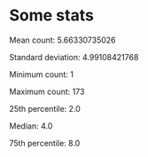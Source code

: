 # Some stats 

Mean count:        5.66330735026

Standard deviation: 4.99108421768

Minimum count:     1

Maximum count:     173

25th percentile:    2.0

Median:             4.0

75th percentile:    8.0
